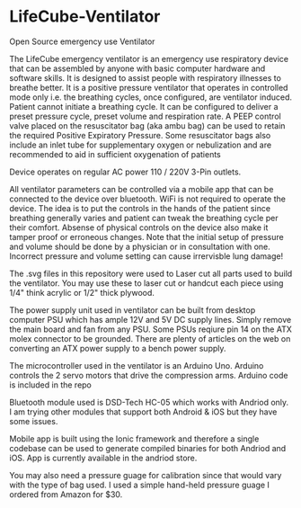 # LifeCube-Ventilator
Open Source emergency use Ventilator

The LifeCube emergency ventilator is an emergency use respiratory device that can be assembled by anyone with basic computer hardware and software skills. It is designed to assist people with respiratory illnesses to breathe better. It is a positive pressure ventilator that operates in controlled mode only i.e. the breathing cycles, once configured, are ventilator induced. Patient cannot initiate a breathing cycle.  It can be configured to deliver a preset pressure cycle, preset volume and respiration rate. A PEEP control valve placed on the resuscitator bag (aka ambu bag) can be used to retain the required Positive Expiratory Pressure. Some resuscitator bags also include an inlet tube for supplementary oxygen or nebulization and are recommended to aid in sufficient oxygenation of patients

Device operates on regular AC power 110 / 220V 3-Pin outlets.

All ventilator parameters can be controlled via a mobile app that can be connected to the device over bluetooth. WiFi is not required to operate the device. The idea is to put the controls in the hands of the patient since breathing generally varies and patient can tweak the breathing cycle per their comfort. Absense of physical controls on the device also make it tamper proof or erroneous changes. Note that the initial setup of pressure and volume should be done by a physician or in consultation with one. Incorrect pressure and volume setting can cause irrervisble lung damage!


The .svg files in this repository were used to Laser cut all parts used to build the ventilator. You may use these to laser cut or handcut each piece using 1/4" think acrylic or 1/2" thick plywood.

The power supply unit used in ventilator can be built from desktop computer PSU which has ample 12V and 5V DC supply lines. Simply remove the main board and fan from any PSU. Some PSUs reqiure pin 14 on the ATX molex connector to be grounded. There are plenty of articles on the web on converting an ATX power supply to a bench power supply.

The microcontroller used in the ventilator is an Arduino Uno. Arduino controls the 2 servo motors that drive the compression arms. Arduino code is included in the repo

Bluetooth module used is DSD-Tech HC-05 which works with Andriod only. I am trying other modules that support both Android & iOS but they have some issues. 

Mobile app is built using the Ionic framework and therefore a single codebase can be used to generate compiled binaries for both Andriod and iOS. App is currently available in the andriod store.

You may also need a pressure guage for calibration since that would vary with the type of bag used. I used a simple hand-held pressure guage I ordered from Amazon for $30.


